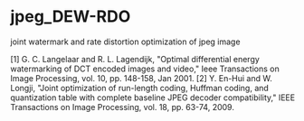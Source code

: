 # jpeg_DEW-RDO
joint watermark and rate distortion optimization of jpeg image



[1]	G. C. Langelaar and R. L. Lagendijk, "Optimal differential energy watermarking of DCT encoded images and video," Ieee Transactions on Image Processing, vol. 10, pp. 148-158, Jan 2001.
[2]	Y. En-Hui and W. Longji, "Joint optimization of run-length coding, Huffman coding, and quantization table with complete baseline JPEG decoder compatibility," IEEE Transactions on Image Processing, vol. 18, pp. 63-74, 2009.
